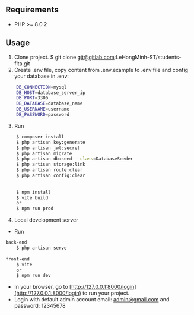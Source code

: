 ## Requirements

- PHP >= 8.0.2

## Usage

1. Clone project. $ git clone git@gitlab.com:LeHongMinh-ST/students-fita.git
2. Create .env file, copy content from .env.example to .env file and config your database in .env:

``` bash
	DB_CONNECTION=mysql
	DB_HOST=database_server_ip
	DB_PORT=3306
	DB_DATABASE=database_name
	DB_USERNAME=username
	DB_PASSWORD=password

```

3. Run

``` bash
	$ composer install
	$ php artisan key:generate
	$ php artisan jwt:secret
	$ php artisan migrate
	$ php artisan db:seed --class=DatabaseSeeder
	$ php artisan storage:link
	$ php artisan route:clear
	$ php artisan config:clear
	
	
	$ npm install
	$ vite build
	or
	$ npm run prod
```

4. Local development server

- Run

``` bash
back-end
	$ php artisan serve
	
front-end
	$ vite
	or
	$ npm run dev
```

- In your browser, go to [http://127.0.0.1:8000/login](http://127.0.0.1:8000/login) to run your project.
- Login with default admin account email: admin@gmail.com and password: 12345678
